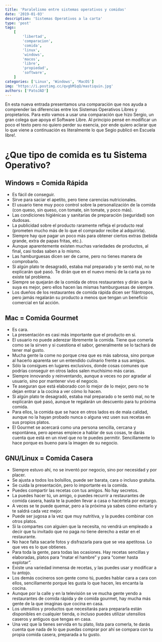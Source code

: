 ```yaml
---
title: 'Paralelismo entre sistemas operativos y comidas'
date: '2019-01-03'
description: 'Sistemas Operativos a la carta'
type: 'post'
tags:
    [
        'libertad',
        'comparacion',
        'comida',
        'linux',
        'windows',
        'macos',
        'libre',
        'propiedad',
        'software',
    ]
categories: ['Linux', 'Windows', 'MacOS']
img: 'https://i.postimg.cc/qvgbM1qQ/mastiquin.jpg'
authors: ['PatoJAD']
---
```


En esta nueva entrada presentamos una comparación que nos ayuda a comprender las diferencias entre los Sistemas Operativos Libres y propietarios. Para esto vamos a usar una comparación que hizo Sergio, un gran colega que apoya el Software Libre. Al principio pensé en modificar un poco el texto pero no quiero perder su esencia, por ende quiero aclarar que lo que viene a continuación es literalmente lo que Segio publicó en Escuela libre!.

# ¿Que tipo de comida es tu Sistema Operativo?​

## Windows = Comida Rápida

-   Es fácil de conseguir.
-   Sirve para saciar el apetito, pero tiene carencias nutricionales.
-   El usuario tiene muy poco control sobre la personalización de la comida (con queso, sin queso, con tomate, sin tomate, y poco más).
-   Las condiciones higiénicas y sanitarias de preparación (seguridad) son dudosas.
-   La publicidad sobre el producto raramente refleja el producto real (prometen mucho más de lo que el comprador recibe al adquirirla).
-   Siempre hay que pagar un poco más para obtener ciertos extras (bebida grande, extra de papas fritas, etc.).
-   Aunque aparentemente existen muchas variedades de productos, al final, casi todas saben a lo mismo.
-   Las hamburguesas dicen ser de carne, pero no tienes manera de comprobarlo.
-   Si algún plato te desagradó, estaba mal preparado y te sentó mal, no te explicarán qué pasó. Te dirán que en el nuevo menú de la carta ya no existe tal problema.
-   Siempre se quejarán de la comida de otros restaurantes y dirán que la suya es mejor, pero ellos hacen las mismas hamburguesas de siempre.
-   Los dueños de los restaurantes de comida rápida dicen ser filántropos, pero jamás regalarán su producto a menos que tengan un beneficio comercial en tal acción.

## Mac = Comida Gourmet

-   Es cara.
-   La presentación es casi más importante que el producto en si.
-   El usuario no puede aderezar libremente la comida. Tiene que comerla como se la sirven y si cuestiona el sabor, generalmente se lo tachará de tener mal gusto.
-   Mucha gente la come no porque crea que es más sabrosa, sino porque al hacerlo aparenta ser un entendido culinario frente a sus amigos.
-   Sólo la consigues en lugares exclusivos, donde cosas comunes que podrías conseguir en otros lados salen muchísimo más caras.
-   Siempre innovando y reinventando, aunque a veces no por agradar al usuario, sino por mantener vivo el negocio.
-   Te aseguran que está elaborado con lo mejor de lo mejor, pero no te dejan entrar a la cocina a ver cómo lo hacen.
-   Si algún plato te desagradó, estaba mal preparado o te sentó mal, no te explicarán qué pasó, aunque te regalarán un descuento para tu próxima comida.
-   Para ellos, la comida que se hace en otros lados es de mala calidad, aunque no la hayan probado nunca o alguna vez usen sus recetas en sus propios platos.
-   El Gourmet se acercará como una persona sencilla, cercana y espontánea, pero apenas empiece a hablar de sus cosas, te darás cuenta que está en un nivel que no te puedes permitir. Sencillamente lo hace porque es bueno para la imagen de su negocio.

## GNU/Linux = Comida Casera

-   Siempre estuvo ahí, no se inventó por negocio, sino por necesidad y por placer.
-   Se ajusta a todos los bolsillos, puede ser barata, cara o incluso gratuita.
-   Se cuida la presentación, pero lo importante es la comida.
-   Puedes compartir las recetas con tus amigos. No hay secretos.
-   La puedes hacer tú, un amigo, o puedes recurrir a restaurantes de comida casera, hasta te la pueden llevar a casa o hacértela por encargo.
-   A veces se te puede quemar, pero a la próxima ya sabes cómo evitarlo y te saldrá cada vez mejor.
-   Puede ser jugosa a la vez que muy nutritiva, y la puedes combinar con otros platos.
-   Si la compartes con alguien que la necesita, no vendrá un empleado a decir que tu invitado que no paga no tiene derecho a estar en el restaurante.
-   No hace falta sacarle fotos y disfrazarla para que se vea apetitosa. Lo que ves es lo que obtienes.
-   Para toda la gente, para todas las ocasiones. Hay recetas sencillas y elaboradas, platos para “matar el hambre” y para “comer hasta explotar”.
-   Existe una variedad inmensa de recetas, y las puedes usar y modificar a tu antojo.
-   Los demás cocineros son gente como tú, puedes hablar cara a cara con ellos, sencillamente porque les gusta lo que hacen, les encanta la cocina.
-   Aunque por la calle y en la televisión se ve mucha gente yendo a restaurantes de comida rápida y de comida gourmet, hay mucha más gente de la que imaginas que cocina en casa.
-   Los utensilios y productos que necesitarás para prepararla están disponibles en cualquier tienda, o incluso puedes utilizar utensilios caseros y antiguos que tengas en casa.
-   Una vez que la tienes servida en tu plato, lista para comerla, te darás cuenta que nada de lo que puedas comprar por ahí se compara con tu propia comida casera, preparada a tu gusto.
